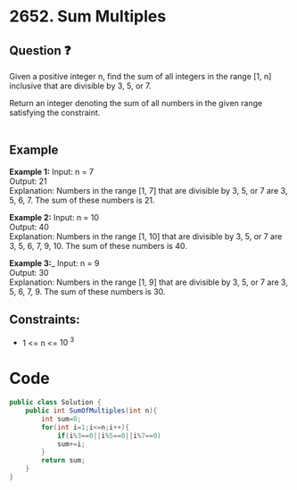 # 2652. Sum Multiples
## Question ❓ <br>
Given a positive integer n, find the sum of all integers in the range [1, n] inclusive that are divisible by 3, 5, or 7.

Return an integer denoting the sum of all numbers in the given range satisfying the constraint.
<br><br>

## Example

__Example 1:__
Input: n = 7  
Output: 21    
Explanation: Numbers in the range [1, 7] that are divisible by 3, 5, or 7 are 3, 5, 6, 7. The sum of these numbers is 21. 
<br>

__Example 2:__  Input: n = 10   
Output: 40     
Explanation: Numbers in the range [1, 10] that are divisible by 3, 5, or 7 are 3, 5, 6, 7, 9, 10. The sum of these numbers is 40.
<br>

__Example 3:___
Input: n = 9  
Output: 30     
Explanation: Numbers in the range [1, 9] that are divisible by 3, 5, or 7 are 3, 5, 6, 7, 9. The sum of these numbers is 30.
<br>
  
## Constraints:

- 1 <= n <= <span> 10 <sup> 3 </sup> </span>

# Code
```c#
public class Solution {
    public int SumOfMultiples(int n){
        int sum=0;
        for(int i=1;i<=n;i++){
            if(i%3==0||i%5==0||i%7==0)
            sum+=i;
        }
        return sum;
    }
}
```
